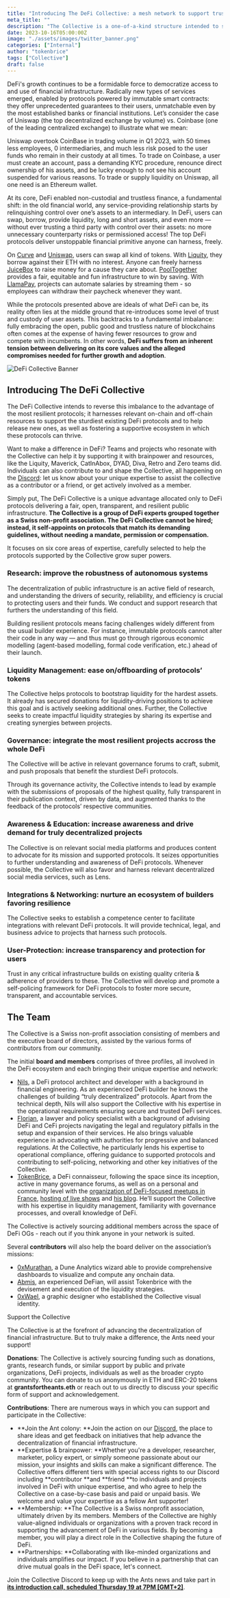 ```yaml
---
title: "Introducing The DeFi Collective: a mesh network to support trustless and unstoppable DeFi"
meta_title: ""
description: "The Collective is a one-of-a-kind structure intended to support and help grow in any relevant capacity the sturdiest DeFi protocols"
date: 2023-10-16T05:00:00Z
image: "./assets/images/twitter_banner.png"
categories: ["Internal"]
author: "tokenbrice"
tags: ["Collective"]
draft: false
---
```


DeFi's growth continues to be a formidable force to democratize access to and use of financial infrastructure. Radically new types of services emerged, enabled by protocols powered by immutable smart contracts: they offer unprecedented guarantees to their users, unmatchable even by the most established banks or financial institutions. Let’s consider the case of Uniswap (the top decentralized exchange by volume) vs. Coinbase (one of the leading centralized exchange) to illustrate what we mean:

Uniswap overtook CoinBase in trading volume in Q1 2023, with 50 times less employees, 0 intermediaries, and much less risk posed to the user funds who remain in their custody at all times. To trade on Coinbase, a user must create an account, pass a demanding KYC procedure, renounce direct ownership of his assets, and be lucky enough to not see his account suspended for various reasons. To trade or supply liquidity on Uniswap, all one need is an Ethereum wallet.

At its core, DeFi enabled non-custodial and trustless finance, a fundamental shift: in the old financial world, any service-providing relationship starts by relinquishing control over one’s assets to an intermediary. In DeFi, users can swap, borrow, provide liquidity, long and short assets, and even more — without ever trusting a third party with control over their assets: no more unnecessary counterparty risks or permissioned access! The top DeFi protocols deliver unstoppable financial primitive anyone can harness, freely.

On [Curve](https://curve.fi/) and [Uniswap](https://uniswap.org/), users can swap all kind of tokens. With [Liquity](https://www.liquity.org/), they borrow against their ETH with no interest. Anyone can freely harness [JuiceBox](https://juicebox.money/) to raise money for a cause they care about. [PoolTogether](https://pooltogether.com/) provides a fair, equitable and fun infrastructure to win by saving. With [LlamaPay](https://llamapay.io/), projects can automate salaries by streaming them - so employees can withdraw their paycheck whenever they want.

While the protocols presented above are ideals of what DeFi can be, its reality often lies at the middle ground that re-introduces some level of trust and custody of user assets. This backtracks to a fundamental imbalance: fully embracing the open, public good and trustless nature of blockchains often comes at the expense of having fewer resources to grow and compete with incumbents. In other words, **DeFi suffers from an inherent tension between delivering on its core values and the alleged compromises needed for further growth and adoption**.

![DeFi Collective Banner](./assets/images/twitter_banner.png)

## Introducing The DeFi Collective

The DeFi Collective intends to reverse this imbalance to the advantage of the most resilient protocols; it harnesses relevant on-chain and off-chain resources to support the sturdiest existing DeFi protocols and to help release new ones, as well as fostering a supportive ecosystem in which these protocols can thrive.

Want to make a difference in DeFi? Teams and projects who resonate with the Collective can help it by supporting it with brainpower and resources, like the Liquity, Maverick, CatInAbox, DYAD, Diva, Retro and Zero teams did. Individuals can also contribute to and shape the Collective, all happening on the [Discord](https://discord.gg/MYHf8zqWJ2): let us know about your unique expertise to assist the collective as a contributor or a friend, or get actively involved as a member.

Simply put, The DeFi Collective is a unique advantage allocated only to DeFi protocols delivering a fair, open, transparent, and resilient public infrastructure. **The Collective is a group of DeFi experts grouped together as a Swiss non-profit association. The DeFi Collective cannot be hired; instead, it self-appoints on protocols that match its demanding guidelines, without needing a mandate, permission or compensation.**

It focuses on six core areas of expertise, carefully selected to help the protocols supported by the Collective grow super powers. 


### Research: improve the robustness of autonomous systems

The decentralization of public infrastructure is an active field of research, and understanding the drivers of security, reliability, and efficiency is crucial to protecting users and their funds. We conduct and support research that furthers the understanding of this field.

Building resilient protocols means facing challenges widely different from the usual builder experience. For instance, immutable protocols cannot alter their code in any way — and thus must go through rigorous economic modelling (agent-based modelling, formal code verification, etc.) ahead of their launch.


### Liquidity Management: ease on/offboarding of protocols’ tokens

The Collective helps protocols to bootstrap liquidity for the hardest assets. It already has secured donations for liquidity-driving positions to achieve this goal and is actively seeking additional ones. Further, the Collective seeks to create impactful liquidity strategies by sharing its expertise and creating synergies between projects.


### Governance: integrate the most resilient projects accross the whole DeFi

The Collective will be active in relevant governance forums to craft, submit, and push proposals that benefit the sturdiest DeFi protocols.

Through its governance activity, the Collective intends to lead by example with the submissions of proposals of the highest quality, fully transparent in their publication context, driven by data, and augmented thanks to the feedback of the protocols’ respective communities.


### Awareness & Education: increase awareness and drive demand for truly decentralized projects

The Collective is on relevant social media platforms and produces content to advocate for its mission and supported protocols. It seizes opportunities to further understanding and awareness of DeFi protocols. Whenever possible, the Collective will also favor and harness relevant decentralized social media services, such as Lens.


### Integrations & Networking: nurture an ecosystem of builders favoring resilience

The Collective seeks to establish a competence center to facilitate integrations with relevant DeFi protocols. It will provide technical, legal, and business advice to projects that harness such protocols.


### User-Protection: increase transparency and protection for users

Trust in any critical infrastructure builds on existing quality criteria & adherence of providers to these. The Collective will develop and promote a self-policing framework for DeFi protocols to foster more secure, transparent, and accountable services.


## The Team

The Collective is a Swiss non-profit association consisting of members and the executive board of directors, assisted by the various forms of contributors from our community. 

The initial **board** **and members** comprises of three profiles, all involved in the DeFi ecosystem and each bringing their unique expertise and network:



* [Nils](https://www.linkedin.com/in/nils-bundi-6246b998/), a DeFi protocol architect and developer with a background in financial engineering. As an experienced DeFi builder he knows the challenges of building “truly decentralized” protocols. Apart from the technical depth, Nils will also support the Collective with his expertise in the operational requirements ensuring secure and trusted DeFi services. 
* [Florian](https://twitter.com/floowp_), a lawyer and policy specialist with a background of advising DeFi and CeFi projects navigating the legal and regulatory pitfalls in the setup and expansion of their services. He also brings valuable experience in advocating with authorities for progressive and balanced regulations. At the Collective, he particularly lends his expertise to operational compliance, offering guidance to supported protocols and contributing to self-policing, networking and other key initiatives of the Collective. 
* [TokenBrice](https://twitter.com/tokenbrice), a DeFi connaisseur, following the space since its inception, active in many governance forums, as well as on a personal and community level with the [organization of DeFi-focused meetups in France](https://twitter.com/defi_fr), [hosting of live shows](https://www.youtube.com/c/defifrance) and [his blog](https://tokenbrice.xyz/). He’ll support the Collective with his expertise in liquidity management, familiarity with governance processes, and overall knowledge of DeFi.

The Collective is actively sourcing additional members across the space of DeFi OGs - reach out if you think anyone in your network is suited.

Several **contributors** will also help the board deliver on the association’s missions:



* [0xMurathan](https://twitter.com/0xMurathan), a Dune Analytics wizard able to provide comprehensive dashboards to visualize and compute any onchain data.
* [Abmis](https://twitter.com/@abmisx0), an experienced DeFian, will assist Tokenbrice with the devisement and execution of the liquidity strategies.
* [0xWael](https://twitter.com/0xwae1), a graphic designer who established the Collective visual identity.

Support the Collective

The Collective is at the forefront of advancing the decentralization of financial infrastructure. But to truly make a difference, the Ants need your support!

**Donations**: The Collective is actively sourcing funding such as donations, grants, research funds, or similar support by public and private organizations, DeFi projects, individuals as well as the broader crypto community. You can donate to us anonymously in ETH and ERC-20 tokens at **grantsfortheants.eth** or reach out to us directly to discuss your specific form of support and acknowledgement.

**Contributions**: There are numerous ways in which you can support and participate in the Collective:



* **Join the Ant colony: **Join the action on our [Discord](https://discord.gg/MYHf8zqWJ2), the place to share ideas and get feedback on initiatives that help advance the decentralization of financial infrastructure.
* **Expertise & brainpower: **Whether you're a developer, researcher, marketer, policy expert, or simply someone passionate about our mission, your insights and skills can make a significant difference. The Collective offers different tiers with special access rights to our Discord including **contributor **and **friend **to individuals and projects involved in DeFi with unique expertise, and who agree to help the Collective on a case-by-case basis and paid or unpaid basis. We welcome and value your expertise as a fellow Ant supporter!
* **Membership: **The Collective is a Swiss nonprofit association, ultimately driven by its members. Members of the Collective are highly value-aligned individuals or organizations with a proven track record in supporting the advancement of DeFi in various fields. By becoming a member, you will play a direct role in the Collective shaping the future of DeFi.
* **Partnerships: **Collaborating with like-minded organizations and individuals amplifies our impact. If you believe in a partnership that can drive mutual goals in the DeFi space, let's connect.

Join the Collective Discord to keep up with the Ants news and take part in **[its introduction call, scheduled Thursday 19 at 7PM [GMT+2]](https://discord.gg/h34FvEcsth?event=1163463885211312259)**.
